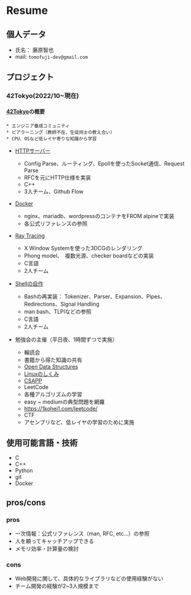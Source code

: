 # Resume

## 個人データ

  * 氏名： 藤原智也 
  * mail: `tomofuji-dev@gmail.com`

## プロジェクト

### 42Tokyo(2022/10~現在)
  #### [42Tokyo](https://42tokyo.jp/)の概要
    * エンジニア養成コミュニティ
    * ピアラーニング（教師不在、生徒同士の教え合い）
    * CPU、OSなど低レイヤ寄りな知識から学習

  * [HTTPサーバー](https://github.com/NaoyaFukuma/webserv)
    * Config Parse、ルーティング、Epollを使ったSocket通信、Request　Parse
    * RFCを元にHTTP仕様を実装
    * C++
    * 3人チーム、Github Flow

  * [Docker](https://github.com/tomofuji-dev/ft_inception)
    * nginx、mariadb、wordpressのコンテナをFROM alpineで実装
    * 各公式リファレンスの参照

  * [Ray Tracing](https://github.com/tomofuji-dev/ft_minirt)
    * X Window Systemを使った3DCGのレンダリング
    * Phong model、　複数光源、checker boardなどの実装
    * C言語
    * 2人チーム

  * [Shellの自作](https://github.com/tomofuji-dev/ft_minishell)
    * Bashの再実装： Tokenizer、Parser、Expansion、Pipes、Redirections、Signal Handling
    * man bash、TLPIなどの参照
    * C言語
    * 2人チーム

  * 勉強会の主催（平日夜、1時間ずつで実施）
    * 輪読会
     * 書籍から得た知識の共有
     * [Open Data Structures](https://opendatastructures.org/)
     * [Linuxのしくみ](https://www.amazon.co.jp/dp/B0BG8J5QJ1)
     * [CSAPP](https://www.amazon.co.jp/dp/013409266X)
    * LeetCode
     * 各種アルゴリズムの学習
     * easy ~ mediumの典型問題を網羅
     * https://1kohei1.com/leetcode/
    * CTF
     * アセンブリなど、低レイヤの学習のために実施

## 使用可能言語・技術

  * C
  * C++
  * Python
  * git
  * Docker

## pros/cons

### pros

  * 一次情報：公式リファレンス（man, RFC, etc...）の参照
  * 人を頼ってキャッチアップできる
  * メモリ効率・計算量の検討

### cons

  * Web開発に関して、具体的なライブラリなどの使用経験がない
  * チーム開発の経験が2~3人規模まで
